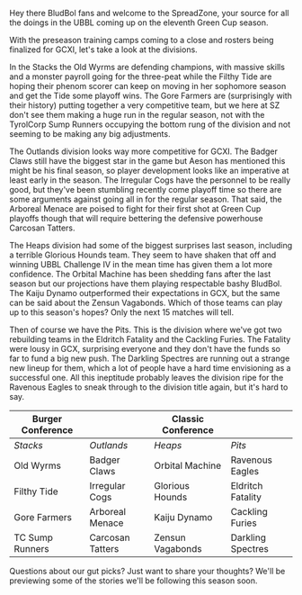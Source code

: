 Hey there BludBol fans and welcome to the SpreadZone, your source for all the doings in the UBBL coming up on the eleventh Green Cup season.

With the preseason training camps coming to a close and rosters being finalized for GCXI, let's take a look at the divisions.

In the Stacks the Old Wyrms are defending champions, with massive skills and a monster payroll going for the three-peat while the Filthy Tide are hoping their phenom scorer can keep on moving in her sophomore season and get the Tide some playoff wins. The Gore Farmers are (surprisingly with their history) putting together a very competitive team, but we here at SZ don't see them making a huge run in the regular season, not with the TyrolCorp Sump Runners occupying the bottom rung of the division and not seeming to be making any big adjustments.

The Outlands division looks way more competitive for GCXI. The Badger Claws still have the biggest star in the game but Aeson has mentioned this might be his final season, so player development looks like an imperative at least early in the season. The Irregular Cogs have the personnel to be really good, but they've been stumbling recently come playoff time so there are some arguments against going all in for the regular season. That said, the Arboreal Menace are poised to fight for their first shot at Green Cup playoffs though that will require bettering the defensive powerhouse Carcosan Tatters.

The Heaps division had some of the biggest surprises last season, including a terrible Glorious Hounds team. They seem to have shaken that off and winning UBBL Challenge IV in the mean time has given them a lot more confidence. The Orbital Machine has been shedding fans after the last season but our projections have them playing respectable bashy BludBol. The Kaiju Dynamo outperformed their expectations in GCX, but the same can be said about the Zensun Vagabonds. Which of those teams can play up to this season's hopes? Only the next 15 matches will tell.

Then of course we have the Pits. This is the division where we've got two rebuilding teams in the Eldritch Fatality and the Cackling Furies. The Fatality were lousy in GCX, surprising everyone and they don't have the funds so far to fund a big new push. The Darkling Spectres are running out a strange new lineup for them, which a lot of people have a hard time envisioning as a successful one. All this ineptitude probably leaves the division ripe for the Ravenous Eagles to sneak through to the division title again, but it's hard to say.

| Burger Conference | | Classic Conference | |
|---------------------|--|------------|----|
| *Stacks* | *Outlands* | *Heaps* | *Pits* |
| Old Wyrms | Badger Claws | Orbital Machine | Ravenous Eagles |
| Filthy Tide | Irregular Cogs | Glorious Hounds | Eldritch Fatality |
| Gore Farmers | Arboreal Menace | Kaiju Dynamo | Cackling Furies |
| TC Sump Runners | Carcosan Tatters | Zensun Vagabonds | Darkling Spectres |

Questions about our gut picks? Just want to share your thoughts? We'll be previewing some of the stories we'll be following this season soon.